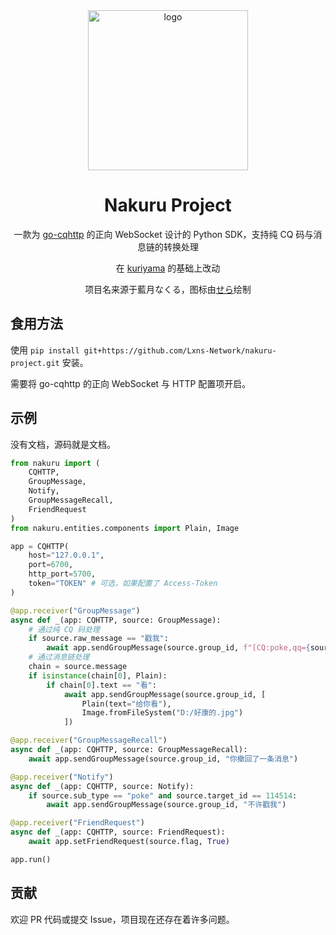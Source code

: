 <div align="center">
  <img width="256" src="./logo.png" alt="logo">

# Nakuru Project
一款为 [go-cqhttp](https://github.com/Mrs4s/go-cqhttp) 的正向 WebSocket 设计的 Python SDK，支持纯 CQ 码与消息链的转换处理

在 [kuriyama](https://github.com/Lxns-Network/mirai-python-sdk) 的基础上改动

项目名来源于藍月なくる，图标由[せら](https://www.pixiv.net/users/577968)绘制
</div>

## 食用方法
使用 `pip install git+https://github.com/Lxns-Network/nakuru-project.git` 安装。

需要将 go-cqhttp 的正向 WebSocket 与 HTTP 配置项开启。

## 示例
没有文档，源码就是文档。

```python
from nakuru import (
    CQHTTP,
    GroupMessage,
    Notify,
    GroupMessageRecall,
    FriendRequest
)
from nakuru.entities.components import Plain, Image

app = CQHTTP(
    host="127.0.0.1",
    port=6700,
    http_port=5700,
    token="TOKEN" # 可选，如果配置了 Access-Token
)

@app.receiver("GroupMessage")
async def _(app: CQHTTP, source: GroupMessage):
    # 通过纯 CQ 码处理
    if source.raw_message == "戳我":
        await app.sendGroupMessage(source.group_id, f"[CQ:poke,qq={source.user_id}]")
    # 通过消息链处理
    chain = source.message
    if isinstance(chain[0], Plain):
        if chain[0].text == "看":
            await app.sendGroupMessage(source.group_id, [
                Plain(text="给你看"),
                Image.fromFileSystem("D:/好康的.jpg")
            ])

@app.receiver("GroupMessageRecall")
async def _(app: CQHTTP, source: GroupMessageRecall):
    await app.sendGroupMessage(source.group_id, "你撤回了一条消息")

@app.receiver("Notify")
async def _(app: CQHTTP, source: Notify):
    if source.sub_type == "poke" and source.target_id == 114514:
        await app.sendGroupMessage(source.group_id, "不许戳我")

@app.receiver("FriendRequest")
async def _(app: CQHTTP, source: FriendRequest):
    await app.setFriendRequest(source.flag, True)

app.run()
```

## 贡献
欢迎 PR 代码或提交 Issue，项目现在还存在着许多问题。
